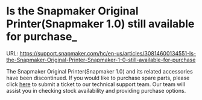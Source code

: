 # Is the Snapmaker Original Printer(Snapmaker 1.0) still available for purchase_

URL: https://support.snapmaker.com/hc/en-us/articles/30814600134551-Is-the-Snapmaker-Original-Printer-Snapmaker-1-0-still-available-for-purchase

The Snapmaker Original Printer(Snapmaker 1.0) and its related accessories have been discontinued. If you would like to purchase spare parts, please click [here](https://snapmaker.formcrafts.com/quotation) to submit a ticket to our technical support team. Our team will assist you in checking stock availability and providing purchase options.
